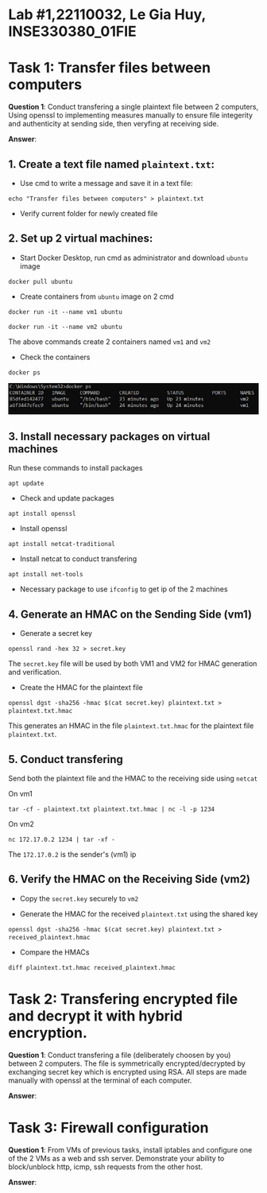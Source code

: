 # Lab #1,22110032, Le Gia Huy, INSE330380_01FIE
# Task 1: Transfer files between computers
**Question 1**: 
Conduct transfering a single plaintext file between 2 computers, 
Using openssl to implementing measures manually to ensure file integerity and authenticity at sending side, 
then veryfing at receiving side. 

**Answer**:
## 1. Create a text file named `plaintext.txt`:
- Use cmd to write a message and save it in a text file:

```
echo "Transfer files between computers" > plaintext.txt
```

- Verify current folder for newly created file

## 2. Set up 2 virtual machines:
- Start Docker Desktop, run cmd as administrator and download `ubuntu` image

```
docker pull ubuntu
```

- Create containers from `ubuntu` image on 2 cmd

```
docker run -it --name vm1 ubuntu
```

```
docker run -it --name vm2 ubuntu
```

The above commands create 2 containers named `vm1` and `vm2`

- Check the containers

```
docker ps
```

![](https://github.com/leejahy25/islabs/blob/b18c8747717d0af72f19f5f9fcb5c4950eb9fb0b/img/task1_1.jpg)

## 3. Install necessary packages on virtual machines
Run these commands to install packages

```
apt update
```

- Check and update packages

```
apt install openssl
```

- Install openssl

```
apt install netcat-traditional
```

- Install netcat to conduct transfering

```
apt install net-tools
```

- Necessary package to use `ifconfig` to get ip of the 2 machines

## 4. Generate an HMAC on the Sending Side (vm1)
- Generate a secret key

```
openssl rand -hex 32 > secret.key
```

The `secret.key` file will be used by both VM1 and VM2 for HMAC generation and verification.

- Create the HMAC for the plaintext file

```
openssl dgst -sha256 -hmac $(cat secret.key) plaintext.txt > plaintext.txt.hmac
```

This generates an HMAC in the file `plaintext.txt.hmac` for the plaintext file `plaintext.txt`.

## 5. Conduct transfering
Send both the plaintext file and the HMAC to the receiving side using `netcat`

On vm1

```
tar -cf - plaintext.txt plaintext.txt.hmac | nc -l -p 1234
```

On vm2

```
nc 172.17.0.2 1234 | tar -xf -
```

The `172.17.0.2` is the sender's (vm1) ip

## 6. Verify the HMAC on the Receiving Side (vm2)
- Copy the `secret.key` securely to `vm2`

- Generate the HMAC for the received `plaintext.txt` using the shared key

```
openssl dgst -sha256 -hmac $(cat secret.key) plaintext.txt > received_plaintext.hmac
```

- Compare the HMACs

```
diff plaintext.txt.hmac received_plaintext.hmac
```

# Task 2: Transfering encrypted file and decrypt it with hybrid encryption. 
**Question 1**:
Conduct transfering a file (deliberately choosen by you) between 2 computers. 
The file is symmetrically encrypted/decrypted by exchanging secret key which is encrypted using RSA. 
All steps are made manually with openssl at the terminal of each computer.

**Answer**:


# Task 3: Firewall configuration
**Question 1**:
From VMs of previous tasks, install iptables and configure one of the 2 VMs as a web and ssh server. Demonstrate your ability to block/unblock http, icmp, ssh requests from the other host.

**Answer**:
